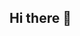 ## Hi there 👋

<!--
**kimauto/kimauto** is a ✨ _special_ ✨ repository because its `README.md` (this file) appears on your GitHub profile.

Here are some ideas to get you started:

<a href="①버튼을 눌렀을 때 이동할 링크" target="_blank">
<img src="https://img.shields.io/badge/②뱃지레이블-③배경색?style=④뱃지모양&logo=⑤로고&logoColor=로고색상"/></a>

- 🔭 I’m currently working on ...
- 🌱 I’m currently learning ...
- 👯 I’m looking to collaborate on ...
- 🤔 I’m looking for help with ...
- 💬 Ask me about ...
- 📫 How to reach me: ...
- 😄 Pronouns: ...
- ⚡ Fun fact: ...
-->
